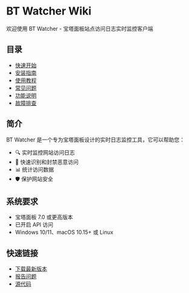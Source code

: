 # BT Watcher Wiki

欢迎使用 BT Watcher - 宝塔面板站点访问日志实时监控客户端

## 目录

- [快速开始](Quick-Start.md)
- [安装指南](Installation.md)
- [使用教程](User-Guide.md)
- [常见问题](FAQ.md)
- [功能说明](Features.md)
- [故障排查](Troubleshooting.md)

## 简介

BT Watcher 是一个专为宝塔面板设计的实时日志监控工具，它可以帮助您：

- 🔍 实时监控网站访问日志
- 🚫 快速识别和封禁恶意访问
- 📊 统计访问数据
- 🛡️ 保护网站安全

## 系统要求

- 宝塔面板 7.0 或更高版本
- 已开启 API 访问
- Windows 10/11、macOS 10.15+ 或 Linux

## 快速链接

- [下载最新版本](https://github.com/tzrj0/btwatcher/releases)
- [报告问题](https://github.com/tzrj0/btwatcher/issues)
- [源代码](https://github.com/tzrj0/btwatcher)